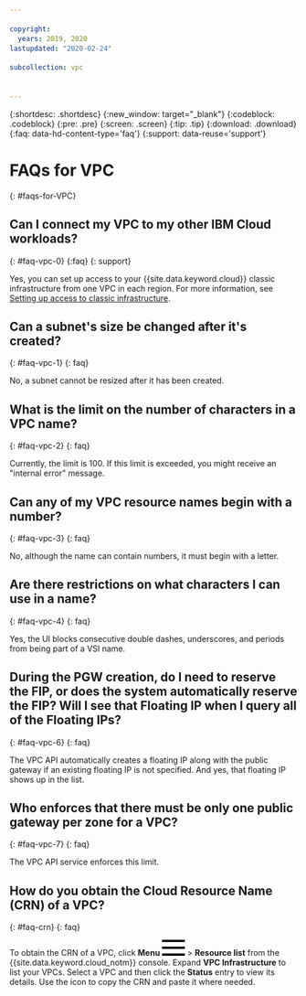 ```yaml
---

copyright:
  years: 2019, 2020
lastupdated: "2020-02-24"

subcollection: vpc


---
```


{:shortdesc: .shortdesc}
{:new_window: target="_blank"}
{:codeblock: .codeblock}
{:pre: .pre}
{:screen: .screen}
{:tip: .tip}
{:download: .download}
{:faq: data-hd-content-type='faq'}
{:support: data-reuse='support'}


# FAQs for VPC
{: #faqs-for-VPC}

## Can I connect my VPC to my other IBM Cloud workloads?  
{: #faq-vpc-0}
{:faq}
{: support}

Yes, you can set up access to your {{site.data.keyword.cloud}} classic infrastructure from one VPC in each region. For more information, see [Setting up access to classic infrastructure](/docs/vpc?topic=vpc-setting-up-access-to-classic-infrastructure).

## Can a subnet's size be changed after it's created?
{: #faq-vpc-1}
{: faq}

No, a subnet cannot be resized after it has been created.

## What is the limit on the number of characters in a VPC name?
{: #faq-vpc-2}
{: faq}

Currently, the limit is 100. If this limit is exceeded, you might receive an "internal error" message.

## Can any of my VPC resource names begin with a number?
{: #faq-vpc-3}
{: faq}

No, although the name can contain numbers, it must begin with a letter.

## Are there restrictions on what characters I can use in a name?
{: #faq-vpc-4}
{: faq}

Yes, the UI blocks consecutive double dashes, underscores, and periods from being part of a VSI name.

## During the PGW creation, do I need to reserve the FIP, or does the system automatically reserve the FIP? Will I see that Floating IP when I query all of the Floating IPs?
{: #faq-vpc-6}
{: faq}

The VPC API automatically creates a floating IP along with the public gateway if an existing floating IP is not specified. And yes, that floating IP shows up in the list.

## Who enforces that there must be only one public gateway per zone for a VPC?
{: #faq-vpc-7}
{: faq}

The VPC API service enforces this limit.

## How do you obtain the Cloud Resource Name (CRN) of a VPC?
{: #faq-crn}
{: faq}

 To obtain the CRN of a VPC, click **Menu** ![Menu icon](images/icon_hamburger.svg) > **Resource list** from the {{site.data.keyword.cloud_notm}} console. Expand **VPC Infrastructure** to list your VPCs. Select a VPC and then click the **Status** entry to view its details. Use the icon to copy the CRN and paste it where needed.
